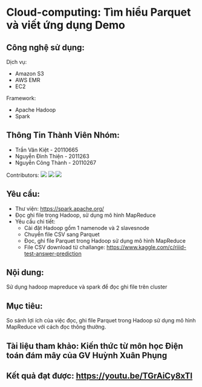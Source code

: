 # Cloud-computing: Tìm hiểu Parquet  và viết ứng dụng Demo
## Công nghệ sử dụng:
Dịch vụ:
- Amazon S3
- AWS EMR
- EC2

Framework:
- Apache Hadoop
- Spark
## Thông Tin Thành Viên Nhóm:
- Trần Văn Kiệt - 20110665
- Nguyễn Đình Thiện - 2011263
- Nguyễn Công Thành - 20110267 

Contributors:
[![](https://avatars.githubusercontent.com/u/89686453?s=64&v=4)](https://www.facebook.com/kTw1208)
[![](https://avatars.githubusercontent.com/u/116097599?s=64&v=4s)](https://www.facebook.com/thien20110263)
[![](https://avatars.githubusercontent.com/u/89307218?v=4&s=64)](https://www.facebook.com/profile.php?id=100011055702857)
## Yêu cầu:
- Thư viện: https://spark.apache.org/
- Đọc ghi file trong Hadoop, sử dụng mô hình MapReduce
- Yêu cầu chi tiết:
   + Cài đặt Hadoop gồm 1 namenode và 2 slavesnode
   + Chuyển file CSV sang Parquet
   + Đọc, ghi file Parquet trong Hadoop sử dụng mô hình MapReduce
   + File CSV download từ challange: https://www.kaggle.com/c/riiid-test-answer-prediction
## Nội dung:
Sử dụng hadoop mapreduce và spark để đọc ghi file trên cluster
## Mục tiêu:
So sánh lợi ích của việc đọc, ghi file Parquet trong Hadoop sử dụng mô hình MapReduce với cách đọc thông thường.
## Tài liệu tham khảo: Kiến thức từ môn học Điện toán đám mây của GV Huỳnh Xuân Phụng
## Kết quả đạt được: https://youtu.be/TGrAiCy8xTI

